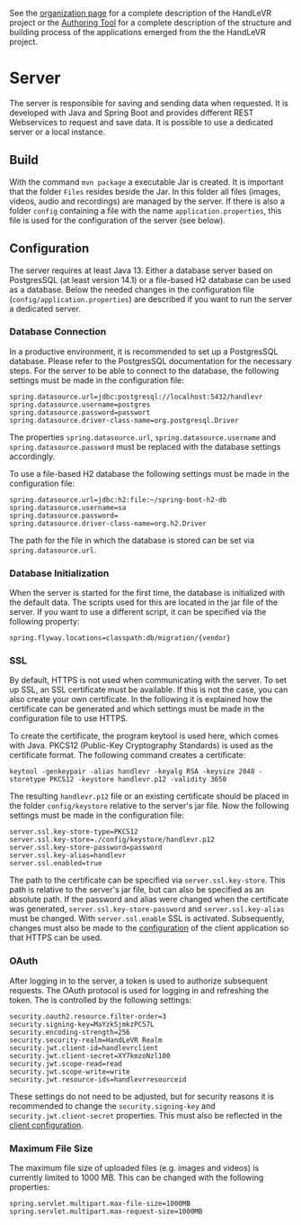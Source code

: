 See the [organization page](https://github.com/HandLeVR) for a complete description of the HandLeVR project or the [Authoring Tool](https://github.com/HandLeVR/autorenwerkzeug) for a complete description of the structure and building process of the applications emerged from the the HandLeVR project.

# Server

The server is responsible for saving and sending data when requested. It is developed with Java and Spring Boot and provides different REST Webservices to request and save data. It is possible to use a dedicated server or a local instance.

## Build
With the command `mvn package` a executable Jar is created. It is important that the folder `Files` resides beside the Jar. In this folder all files (images, videos, audio and recordings) are managed by the server. If there is also a folder `config` containing a file with the name `application.properties`, this file is used for the configuration of the server (see below).

## Configuration
The server requires at least Java 13. Either a database server based on PostgresSQL (at least version 14.1) or a file-based H2 database can be used as a database. Below the needed changes in the configuration file (`config/application.properties`) are described if you want to run the server a dedicated server.


### Database Connection
In a productive environment, it is recommended to set up a PostgresSQL database. Please refer to the PostgresSQL documentation for the necessary steps. For the server to be able to connect to the database, the following settings must be made in the configuration file: 

```
spring.datasource.url=jdbc:postgresql://localhost:5432/handlevr 
spring.datasource.username=postgres 
spring.datasource.password=passwort 
spring.datasource.driver-class-name=org.postgresql.Driver
```

The properties `spring.datasource.url`, `spring.datasource.username` and `spring.datasource.password` must be replaced with the database settings accordingly. 

To use a file-based H2 database the following settings must be made in the configuration file: 

```
spring.datasource.url=jdbc:h2:file:~/spring-boot-h2-db 
spring.datasource.username=sa 
spring.datasource.password= 
spring.datasource.driver-class-name=org.h2.Driver 
```


The path for the file in which the database is stored can be set via `spring.datasource.url`.

### Database Initialization

When the server is started for the first time, the database is initialized with the default data. The scripts used for this are located in the jar file of the server. If you want to use a different script, it can be specified via the following property: 

```
spring.flyway.locations=classpath:db/migration/{vendor} 
```

### SSL

By default, HTTPS is not used when communicating with the server. To set up SSL, an SSL certificate must be available. If this is not the case, you can also create your own certificate. In the following it is explained how the certificate can be generated and which settings must be made in the configuration file to use HTTPS. 

To create the certificate, the program keytool is used here, which comes with Java. PKCS12 (Public-Key Cryptography Standards) is used as the certificate format. The following command creates a certificate: 

```
keytool -genkeypair -alias handlevr -keyalg RSA -keysize 2048 -storetype PKCS12 -keystore handlevr.p12 -validity 3650 
````


The resulting `handlevr.p12` file or an existing certificate should be placed in the folder `config/keystore` relative to the server's jar file. Now the following settings must be made in the configuration file: 

```
server.ssl.key-store-type=PKCS12 
server.ssl.key-store=./config/keystore/handlevr.p12 
server.ssl.key-store-password=password 
server.ssl.key-alias=handlevr 
server.ssl.enabled=true 
```

The path to the certificate can be specified via `server.ssl.key-store`. This path is relative to the server's jar file, but can also be specified as an absolute path. If the password and alias were changed when the certificate was generated, `server.ssl.key-store-password` and `server.ssl.key-alias` must be changed. With `server.ssl.enable` SSL is activated. Subsequently, changes must also be made to the [configuration](https://github.com/HandLeVR/autorenwerkzeug/blob/master/README.md#server-connection) of the client application so that HTTPS can be used. 

### OAuth

After logging in to the server, a token is used to authorize subsequent requests. The OAuth protocol is used for logging in and refreshing the token. The is controlled by the following settings: 

```
security.oauth2.resource.filter-order=3 
security.signing-key=MaYzkSjmkzPC57L 
security.encoding-strength=256 
security.security-realm=HandLeVR Realm 
security.jwt.client-id=handlevrclient 
security.jwt.client-secret=XY7kmzoNzl100 
security.jwt.scope-read=read 
security.jwt.scope-write=write 
security.jwt.resource-ids=handlevrresourceid 
```

These settings do not need to be adjusted, but for security reasons it is recommended to change the `security.signing-key` and `security.jwt.client-secret` properties. This must also be reflected in the [client configuration](https://github.com/HandLeVR/autorenwerkzeug/blob/master/README.md#server-connection). 

### Maximum File Size
The maximum file size of uploaded files (e.g. images and videos) is currently limited to 1000 MB. This can be changed with the following properties: 

```
spring.servlet.multipart.max-file-size=1000MB 
spring.servlet.multipart.max-request-size=1000MB 
```